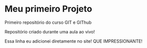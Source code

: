 # Meu primeiro Projeto
 Primeiro repositório do curso GIT e GIThub

Repositório criado durante uma aula ao vivo!

Essa linha eu adicionei diretamente no site! QUE IMPRESSIONANTE!
